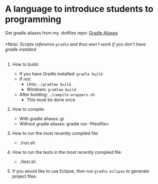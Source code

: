 # A language to introduce students to programming
Get gradle aliases from my .dotfiles repo: [Gradle Aliases](https://github.com/Zamua/.dotfiles/blob/master/gradle-aliases.sh)

###### *Note: Scripts reference `gradle` and thus won't work if you don't have gradle installed
1. How to build:
    * If you have Gradle installed:
        `gradle build`
    * If not:
        * Unix:    `./gradlew build`
        * Windows: `gradlew build`
    * After building: `./compile-wrappers.sh`
        * This must be done once

2. How to compile:
    * With    gradle aliases: gr <file-name>
    * Without gradle aliases: gradle run -Ptestfile=<file-name>

3. How to run the most recently compiled file:
    * ./run.sh

4. How to run the tests in the most recently compiled file:
    * ./test.sh

5. If you would like to use Eclipse, then run `gradle eclipse` to generate project files.
